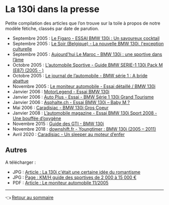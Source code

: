 # La 130i dans la presse

Petite compilation des articles que l’on trouve sur la toile à propos de notre modèle fétiche, classés par date de parution.

- Septembre 2005 : [Le Figaro - ESSAI BMW 130i : Un savoureux cocktail](https://www.lefigaro.fr/automobile/2005/09/05/03001-20050905ARTFIG90431-essaibmw_i_un_savoureux_cocktail.php)
- Septembre 2005 : [Le Soir (Belgique) - La nouvelle BMW 130i, l'exception culturelle](https://www.lesoir.be/art/%25252Fla-nouvelle-bmw-130i-l-exception-culturelle_t-20050909-001A0D.html)
- Septembre 2005 : [Aujourd'hui Le Maroc - BMW 130i : une sportive dans l’âme](http://aujourdhui.ma/automobile/bmw-130i-une-sportive-dans-lame-85740)
- Octobre 2005 : [L’automobile Sportive - Guide BMW SERIE-1 130i Pack M (E87) (2005 - )](https://www.automobile-sportive.com/guide/bmw/130i.php)
- Octobre 2005 : [Le journal de l’automobile - BMW série 1 : A bride abattue](https://journalauto.com/constructeurs/bmw-serie-1-a-bride-abattue/)
- Novembre 2005 : [Le moniteur automobile - Essai détaillé / BMW 130i](https://www.moniteurautomobile.be/essais-auto/essai-detaille/bmw-130i.html)
- Janvier 2006 : [MotorLegend - Essai BMW 130i](https://www.motorlegend.com/essai-voiture/bmw-130i/2,12438.html)
- Janvier 2006 : [Auto Plus - Essai - BMW Série 1 130i Grand Tourisme](https://www.autoplus.fr/fiche-technique/bmw/serie-1/130i-265ch-grand-tourisme-5p-35819)
- Janvier 2006 : [Asphalte.ch - Essai BMW 130i – Baby M ?](https://www.asphalte.ch/news/2006/01/essai-bmw-130i-baby-m/)
- Mai 2006 : [Caradisiac - BMW 130i Gros Coeur](https://www.caradisiac.com/BMW-Serie-1-Gros-coeur-42401.htm)
- Janvier 2008 : [L’automobile magazine - Essai BMW 130i Sport 2008 - Une bouffée d’oxygène](https://www.automobile-magazine.fr/tous-les-essais/article/10684-essais-bmw-bmw-130i-sport)
- Novembre 2015 : [Guide des GTI - BMW 130i](http://www.guide-des-gti.fr/guide/130i.php)
- Novembre 2018 : [downshift.fr - Youngtimer : BMW 130i (2005 – 2011)](https://www.downshift.fr/pas-cher-mon-fils-bmw-130i-a-moins-de-15-000-e/)
- Avril 2020 : [Caradisiac - Un sleeper au moteur d’enfer](https://www.caradisiac.com/bmw-130i-2005-2011-un-sleeper-au-moteur-d-enfer-des-10-000-eur-182679.htm)

## Autres

A télécharger :

- JPG : [Article : La 130i c'était une certaine idée du romantisme](../images/articles/article_motorsport.jpg)
- JPG : [Page : KM/H guide des sportives de 2 000 à 15 000 €](../images/articles/article_kmh_guide_sportives.jpg)
- PDF : [Article : Le moniteur automobile 11/2005](../files/Essai_BMW_130i_MA_17_11_2005.pdf)

---
:point_left: [Retour au sommaire](../README.md#sommaire)
